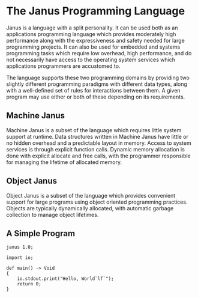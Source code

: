 
# The Janus Programming Language

Janus is a language with a split personality.  It can be used both as an
applications programming language which provides moderately high performance
along with the expressiveness and safety needed for large programming projects.
It can also be used for embedded and systems programming tasks which require
low overhead, high performance, and do not necessarily have access to the
operating system services which applications programmers are accustomed to.

The language supports these two programming domains by providing two
slightly different programming paradigms with different data types, along
with a well-defined set of rules for interactions between them.  A given
program may use either or both of these depending on its requirements.

## Machine Janus
Machine Janus is a subset of the language which requires little system
support at runtime.  Data structures written in Machine Janus have little
or no hidden overhead and a predictable layout in memory.  Access to system
services is through explicit function calls.  Dynamic memory allocation
is done with explicit allocate and free calls, with the programmer responsible
for managing the lifetime of allocated memory.

## Object Janus
Object Janus is a subset of the language which provides convenient support
for large programs using object oriented programming practices.  Objects
are typically dynamically allocated, with automatic garbage collection to
manage object lifetimes.

## A Simple Program

```janus
janus 1.0;

import io;

def main() -> Void
{
	io.stdout.print("Hello, World`lf`");
	return 0;
}
```



